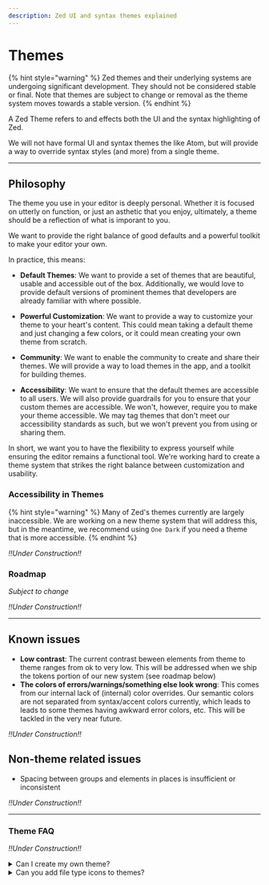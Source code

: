 ```yaml
---
description: Zed UI and syntax themes explained
---
```


# Themes

{% hint style="warning" %}
Zed themes and their underlying systems are undergoing significant development. They should not be considered stable or final. Note that themes are subject to change or removal as the theme system moves towards a stable version.
{% endhint %}

A Zed Theme refers to and effects both the UI and the syntax highlighting of Zed.

We will not have formal UI and syntax themes the like Atom, but will provide a way to override syntax styles (and more) from a single theme.

---

## Philosophy

The theme you use in your editor is deeply personal. Whether it is focused on utterly on function, or just an asthetic that you enjoy, ultimately, a theme should be a reflection of what is imporant to you.

We want to provide the right balance of good defaults and a powerful toolkit to make your editor your own.

In practice, this means:

- **Default Themes**: We want to provide a set of themes that are beautiful, usable and accessible out of the box. Additionally, we would love to provide default versions of prominent themes that developers are already familiar with where possible.

- **Powerful Customization**: We want to provide a way to customize your theme to your heart's content. This could mean taking a default theme and just changing a few colors, or it could mean creating your own theme from scratch.

- **Community**: We want to enable the community to create and share their themes. We will provide a way to load themes in the app, and a toolkit for building themes.

- **Accessibility**: We want to ensure that the default themes are accessible to all users. We will also provide guardrails for you to ensure that your custom themes are accessible. We won't, however, require you to make your theme accessible. We may tag themes that don't meet our accessibility standards as such, but we won't prevent you from using or sharing them.

In short, we want you to have the flexibility to express yourself while ensuring the editor remains a functional tool. We're working hard to create a theme system that strikes the right balance between customization and usability.

### Accessibility in Themes

{% hint style="warning" %}
Many of Zed's themes currently are largely inaccessible. We are working on a new theme system that will address this, but in the meantime, we recommend using `One Dark` if you need a theme that is more accessible.
{% endhint %}

_!!Under Construction!!_

### Roadmap

_Subject to change_

_!!Under Construction!!_

---

## Known issues

- **Low contrast**: The current contrast beween elements from theme to theme ranges from ok to very low. This will be addressed when we ship the tokens portion of our new system (see roadmap below)
- **The colors of errors/warnings/something else look wrong**: This comes from our internal lack of (internal) color overrides. Our semantic colors are not separated from syntax/accent colors currently, which leads to leads to some themes having awkward error colors, etc. This will be tackled in the very near future.

_!!Under Construction!!_

## Non-theme related issues

- Spacing between groups and elements in places is insufficient or inconsistent

_!!Under Construction!!_

---

### Theme FAQ

_!!Under Construction!!_

<details>

<summary>Can I create my own theme?</summary>

This is planned, though we don't have a timeline.

</details>

<details>

<summary>Can you add file type icons to themes?</summary>

Not yet, but it is [highly requested](https://github.com/zed-industries/community/issues/206) in our community board. If you would like to see this feature specifically, feel free to share any projects for sourcing these in the [GitHub issue](https://github.com/zed-industries/community/issues/206).

</details>
